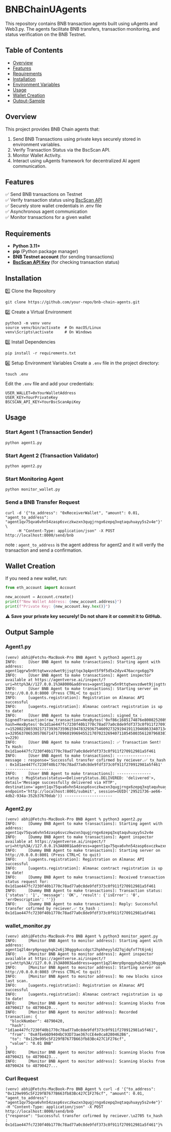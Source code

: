 # BNBChainUAgents

This repository contains BNB transaction agents built using uAgents and Web3.py. The agents facilitate BNB transfers, transaction monitoring, and status verification on the BNB Testnet.

## Table of Contents

- [Overview](#overview)
- [Features](#features)
- [Requirements](#requirements)
- [Installation](#installation)
- [Environment Variables](#installation)
- [Usage](#usage)
- [Wallet Creation](#wallet-creation)
- [Output-Sample](#output-sample)

## Overview

This project provides BNB Chain agents that:

1. Send BNB Transactions using private keys securely stored in environment variables.
2. Verify Transaction Status via the BscScan API.
3. Monitor Wallet Activity.
4. Interact using uAgents framework for decentralized AI agent communication.

## Features

  ✅ Send BNB transactions on Testnet<br />
  ✅ Verify transaction status using [BscScan API](https://docs.bscscan.com/api-endpoints/accounts)<br />
  ✅ Securely store wallet credentials in .env file<br />
  ✅ Asynchronous agent communication<br />
  ✅ Monitor transactions for a given wallet<br />

## Requirements

- **Python 3.11+**
- **pip** (Python package manager)
- **BNB Testnet account** (for sending transactions)
- [**BscScan API Key**](https://docs.bscscan.com/getting-started/viewing-api-usage-statistics) (for checking transaction status)

## Installation

1️⃣ Clone the Repository
```
git clone https://github.com/your-repo/bnb-chain-agents.git
```

2️⃣ Create a Virtual Environment
```
python3 -m venv venv
source venv/bin/activate  # On macOS/Linux
venv\Scripts\activate     # On Windows
```

3️⃣ Install Dependencies
```
pip install -r requirements.txt
```

4️⃣ Setup Environment Variables
Create a `.env` file in the project directory:
```
touch .env
```

Edit the `.env` file and add your credentials:
```
USER_WALLET=0xYourWalletAddress
USER_KEY=YourPrivateKey
BSCSCAN_API_KEY=YourBscScanApiKey
```

## Usage

### Start Agent 1 (Transaction Sender)
```
python agent1.py
```

### Start Agent 2 (Transaction Validator)
```
python agent2.py
```

### Start Monitoring Agent
```
python monitor_wallet.py
```

### Send a BNB Transfer Request

```
curl -d '{"to_address": "0xReceiverWallet", "amount": 0.01, "agent_to_address": "agent1qv75qva6vhn54zasp6svczkwzxn3qugjrngx6zepq3xqtaquhuayy5s2v4e"}' \
     -H "Content-Type: application/json" -X POST http://localhost:8000/send/bnb
```

note : `agent_to_address` is the agent address for agent2 and it will verify the transaction and send a confirmation.

 ## Wallet Creation

If you need a new wallet, run:

```python
from eth_account import Account

new_account = Account.create()
print(f"New Wallet Address: {new_account.address}")
print(f"Private Key: {new_account.key.hex()}")

```

⚠️ **Save your private key securely! Do not share it or commit it to GitHub.**

## Output Sample

### Agent1.py

```
(venv) abhi@Fetchs-MacBook-Pro BNB Agent % python3 agent1.py
INFO:     [User BNB Agent to make transactions]: Starting agent with address: agent1qgrw5n9ttqtwxvzdwet9jjsgttqx3q4pnt5f9f5d5x2dyv476acrgx6gg79
INFO:     [User BNB Agent to make transactions]: Agent inspector available at https://agentverse.ai/inspect/?uri=http%3A//127.0.0.1%3A8000&address=agent1qgrw5n9ttqtwxvzdwet9jjsgttqx3q4pnt5f9f5d5x2dyv476acrgx6gg79
INFO:     [User BNB Agent to make transactions]: Starting server on http://0.0.0.0:8000 (Press CTRL+C to quit)
INFO:     [uagents.registration]: Registration on Almanac API successful
INFO:     [uagents.registration]: Almanac contract registration is up to date!
INFO:     [User BNB Agent to make transactions]: signed_tx : SignedTransaction(raw_transaction=HexBytes('0xf86c1685174876e80082520894129e995c5f229fb7677b663fb83bc427c1f276cf872386f26fc100008081e5a0219b06312719d73027703a11f692b9e85287efe103f708fe1c2ad6a02d8aa10fa048dca50f4e7b27ee44815a98e7f354a514b6adb78255542cbec1d73e3040a792'), hash=HexBytes('0x1d1ae447fc7230f40b1770c78ad77a0c8de9fdf373c0f911f270912981a5f461'), r=15200228033921717393673596159478329367546092732919419113946863340713400770831, s=32956370653057867147170960199694552170702326940711054580356120796838766880658, v=229)
INFO:     [User BNB Agent to make transactions]: ✅ Transaction Sent! Tx Hash: 0x1d1ae447fc7230f40b1770c78ad77a0c8de9fdf373c0f911f270912981a5f461
INFO:     [User BNB Agent to make transactions]: --------------- message : response='Successful transfer cofirmed by reciever.✅ tx_hash : 0x1d1ae447fc7230f40b1770c78ad77a0c8de9fdf373c0f911f270912981a5f461' ---------------------
INFO:     [User BNB Agent to make transactions]: --------------- status : MsgStatus(status=<DeliveryStatus.DELIVERED: 'delivered'>, detail='Message successfully delivered via HTTP', destination='agent1qv75qva6vhn54zasp6svczkwzxn3qugjrngx6zepq3xqtaquhuayy5s2v4e', endpoint='http://localhost:8001/submit', session=UUID('29521736-ae66-4db2-934a-352b37670dab')) ---------------------
```

### Agent2.py

```
(venv) abhi@Fetchs-MacBook-Pro BNB Agent % python3 agent2.py
INFO:     [Dummy BNB Agent to make transactions]: Starting agent with address: agent1qv75qva6vhn54zasp6svczkwzxn3qugjrngx6zepq3xqtaquhuayy5s2v4e
INFO:     [Dummy BNB Agent to make transactions]: Agent inspector available at https://agentverse.ai/inspect/?uri=http%3A//127.0.0.1%3A8001&address=agent1qv75qva6vhn54zasp6svczkwzxn3qugjrngx6zepq3xqtaquhuayy5s2v4e
INFO:     [Dummy BNB Agent to make transactions]: Starting server on http://0.0.0.0:8001 (Press CTRL+C to quit)
INFO:     [uagents.registration]: Registration on Almanac API successful
INFO:     [uagents.registration]: Almanac contract registration is up to date!
INFO:     [Dummy BNB Agent to make transactions]: Received transaction status request for: 0x1d1ae447fc7230f40b1770c78ad77a0c8de9fdf373c0f911f270912981a5f461
INFO:     [Dummy BNB Agent to make transactions]: Transaction status: {'status': '1', 'message': 'OK', 'result': {'isError': '0', 'errDescription': ''}}
INFO:     [Dummy BNB Agent to make transactions]: Reply: Successful transfer cofirmed by reciever.✅ tx_hash : 0x1d1ae447fc7230f40b1770c78ad77a0c8de9fdf373c0f911f270912981a5f461
```

### wallet_monitor.py

```
(venv) abhi@Fetchs-MacBook-Pro BNB Agent % python3 monitor_agent.py
INFO:     [Monitor BNB Agent to monitor address]: Starting agent with address: agent1q2l4mrp9pnqgyhqk2x6j30qgg4uccdgct2hpkheyyld27qjdqfxf7t6jn6j
INFO:     [Monitor BNB Agent to monitor address]: Agent inspector available at https://agentverse.ai/inspect/?uri=http%3A//127.0.0.1%3A8003&address=agent1q2l4mrp9pnqgyhqk2x6j30qgg4uccdgct2hpkheyyld27qjdqfxf7t6jn6j
INFO:     [Monitor BNB Agent to monitor address]: Starting server on http://0.0.0.0:8003 (Press CTRL+C to quit)
INFO:     [Monitor BNB Agent to monitor address]: No new blocks since last scan.
INFO:     [uagents.registration]: Registration on Almanac API successful
INFO:     [uagents.registration]: Almanac contract registration is up to date!
INFO:     [Monitor BNB Agent to monitor address]: Scanning blocks from 48790417 to 48790420...
INFO:     [Monitor BNB Agent to monitor address]: Recorded transaction: {
  "blockNumber": 48790420,
  "hash": "1d1ae447fc7230f40b1770c78ad77a0c8de9fdf373c0f911f270912981a5f461",
  "from": "0xAfEe66D9404bC93D73ae367cCE4e0ca8280462B6",
  "to": "0x129e995c5F229fB7677B663fb83Bc427C1F276cf",
  "value": "0.01 BNB"
}
INFO:     [Monitor BNB Agent to monitor address]: Scanning blocks from 48790421 to 48790423...
INFO:     [Monitor BNB Agent to monitor address]: Scanning blocks from 48790424 to 48790427...
```

### Curl Request

```
(venv) abhi@Fetchs-MacBook-Pro BNB Agent % curl -d '{"to_address": "0x129e995c5F229fB7677B663fb83Bc427C1F276cf", "amount": 0.01, "agent_to_address": "agent1qv75qva6vhn54zasp6svczkwzxn3qugjrngx6zepq3xqtaquhuayy5s2v4e"}' -H "Content-Type: application/json" -X POST http://localhost:8000/send/bnb
{"response": "Successful transfer cofirmed by reciever.\u2705 tx_hash : 0x1d1ae447fc7230f40b1770c78ad77a0c8de9fdf373c0f911f270912981a5f461"}%                  
```
